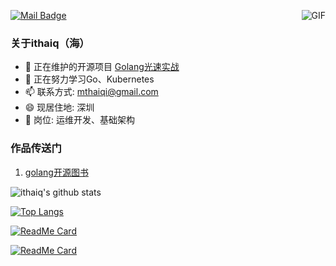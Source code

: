 [![Mail Badge](https://img.shields.io/badge/-mthaiqi@gmail.com-c14438?style=flat-square&logo=Gmail&logoColor=white&link=mailto:mthaiqi@gmail.com)](mailto:zq2599@gmail.com)
<img align="right" alt="GIF" src="https://raw.githubusercontent.com/haoruilee/haoruilee/master/pic/pusheencode.gif" />
### 关于ithaiq（海）

- 🔭 正在维护的开源项目 [Golang光速实战](https://ithaiq.gitbook.io/golang/)
- 🌱 正在努力学习Go、Kubernetes
- 📫 联系方式: mthaiqi@gmail.com
- 😄 现居住地: 深圳
- 👯 岗位: 运维开发、基础架构



### 作品传送门
1. [golang开源图书](https://ithaiq.gitbook.io/golang/)



![ithaiq's github stats](https://github-readme-stats.vercel.app/api?username=ithaiq&show_icons=true&theme=dracula)

[![Top Langs](https://github-readme-stats.vercel.app/api/top-langs/?username=ithaiq&layout=compact&hide=HTML)](https://github.com/ithaiq/go-gitbook)

[![ReadMe Card](https://github-readme-stats.vercel.app/api/pin/?username=ithaiq&repo=go-gitbook)](https://github.com/ithaiq/go-gitbook)

[![ReadMe Card](https://github-readme-stats.vercel.app/api/pin/?username=ithaiq&repo=practice-gtcp)](https://github.com/ithaiq/practice-gtcp)

